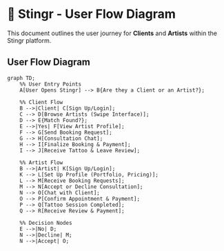 # 🐝 Stingr - User Flow Diagram

This document outlines the user journey for **Clients** and **Artists** within the Stingr platform.

## User Flow Diagram

```mermaid
graph TD;
    %% User Entry Points
    A[User Opens Stingr] --> B{Are they a Client or an Artist?};
    
    %% Client Flow
    B -->|Client| C[Sign Up/Login];
    C --> D[Browse Artists (Swipe Interface)];
    D --> E{Match Found?};
    E -->|Yes| F[View Artist Profile];
    F --> G[Send Booking Request];
    G --> H[Consultation Chat];
    H --> I[Finalize Booking & Payment];
    I --> J[Receive Tattoo & Leave Review];

    %% Artist Flow
    B -->|Artist| K[Sign Up/Login];
    K --> L[Set Up Profile (Portfolio, Pricing)];
    L --> M[Receive Booking Requests];
    M --> N[Accept or Decline Consultation];
    N --> O[Chat with Client];
    O --> P[Confirm Appointment & Payment];
    P --> Q[Tattoo Session Completed];
    Q --> R[Receive Review & Payment];

    %% Decision Nodes
    E -->|No| D;
    N -->|Decline| M;
    N -->|Accept| O;
